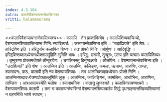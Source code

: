 ```yaml
---
index: 4.3.104
sutra: कलापिवैशम्पायनान्तेवासिभ्यश्च
vritti: balamanorama

---
```

<<कलापिवैशम्पायनान्तेवासिभ्यश्च>> - कलापि ।तेन प्राक्त॑मित्येव । कलापिशिष्यवाचिभ्यो, वैशम्पायनशिष्यवाचिभ्यश्च णिनिः स्यादित्यर्थः । कलाप्यन्तेवासिभ्य इति । "उदाह्यियते" इति शेषः । हारिद्रविण इति । हरिद्रुर्नाम कलापिनः शिष्यः । ततः प्रोक्ते णिनिः ।ओर्गुणः॑ । आदिवृद्धिः । हरिद्रविन्शब्दादध्येत्रणःप्रोक्ताल्लु॑हिति लुगिति भावः । हरिद्रुः, छगली, तुम्बुरुः, उलप इति चत्वारः कलापिशिष्याः । तुम्बुरुणा प्रोक्तमधीयते तौम्बुरविणः । छगलिनस्तु ढिनुग्वक्ष्यते । औलपिनः । वैशम्पायनान्तेवासिभ्य इति । "उदाह्यियते" इति शेषः । आलम्बिन इति । आलम्बिः, कलिङ्गः, कमलः, ऋचाभः, आरुणिः, ताण्डः, श्यामायनः, कठः, कलापी इति नव वैशम्पायशिष्याः । तत्र आलम्बिशब्दादध्येत्रणः प्रोक्ते णिनि । आलम्बिन्शब्दादध्येत्रणःप्रोक्ताल्लु॑गिति लुक् । आलम्बिनः, कालिङ्गिनः, कामलिनः, आर्चाभिनः, आरुणिनः, ताण्डिनः । अत्रआपत्यस्ये॑ति यलोपः । श्यामायनिनः । कठात्तु लुग्वक्ष्यते । कलापिनस्त्वण्वक्ष्यते । वैशम्पायनशिष्यः कलापी । तता च कलाप्यन्तेवासिनां वैशम्पायनशिष्यत्वादेव सिद्धे पृथग्ग्रहणात्तच्छिष्यशिष्याणां न ग्रहणमिति भाष्ये स्पष्टम् । 
